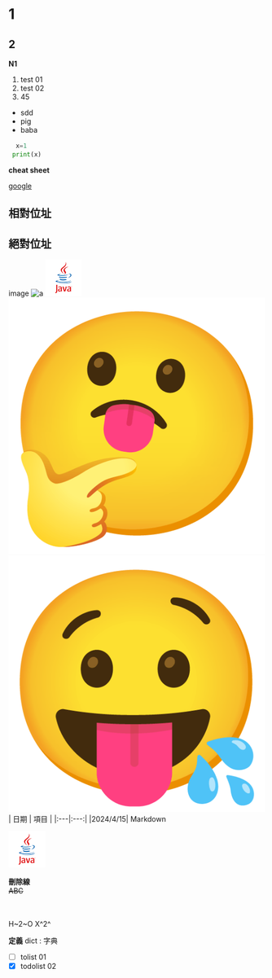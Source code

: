 # 1
## 2
**N1**
1. test 01
2. test 02
3. 45
- sdd
- pig
- baba
  

```python
  x=1
 print(x)
```

**cheat sheet**

[google](https://www.google.com.tw/?hl=zh_TW)

## 相對位址
## 絕對位址
image
 ![a](C:\Local\java.png)
 ![a](java.png)
 <br>
![alt text](image.png)
![alt text](image-1.png)
 <br>
 | 日期 | 項目 | 
 |:---|:---:|
 |2024/4/15| Markdown

![a](java.png)

 **刪除線**<br>
 ~~ABC~~

<br>


<br>
H~2~O
X^2^

 **定義**
dict
: 字典

- [ ] tolist 01
- [x] todolist 02
